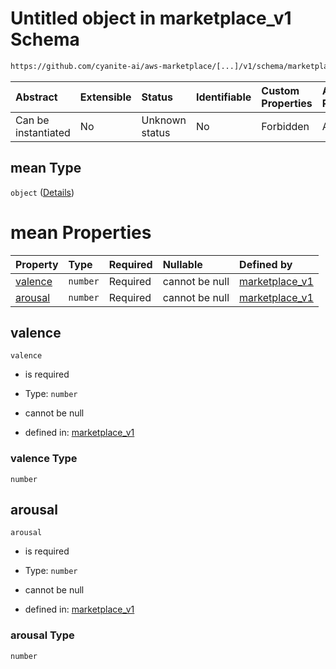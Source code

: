# Untitled object in marketplace\_v1 Schema

```txt
https://github.com/cyanite-ai/aws-marketplace/[...]/v1/schema/marketplace_v1.schema.json#/properties/analysis/properties/valenceArousal_v1/properties/mean
```



| Abstract            | Extensible | Status         | Identifiable | Custom Properties | Additional Properties | Access Restrictions | Defined In                                                                                   |
| :------------------ | :--------- | :------------- | :----------- | :---------------- | :-------------------- | :------------------ | :------------------------------------------------------------------------------------------- |
| Can be instantiated | No         | Unknown status | No           | Forbidden         | Allowed               | none                | [marketplace\_v1.schema.json\*](../schema/marketplace_v1.schema.json "open original schema") |

## mean Type

`object` ([Details](marketplace_v1-properties-analysis-properties-valencearousal_v1-properties-mean.md))

# mean Properties

| Property            | Type     | Required | Nullable       | Defined by                                                                                                                                                                                                                                                                                                |
| :------------------ | :------- | :------- | :------------- | :-------------------------------------------------------------------------------------------------------------------------------------------------------------------------------------------------------------------------------------------------------------------------------------------------------- |
| [valence](#valence) | `number` | Required | cannot be null | [marketplace\_v1](marketplace_v1-properties-analysis-properties-valencearousal_v1-properties-mean-properties-valence.md "https://github.com/cyanite-ai/aws-marketplace/\[...]/v1/schema/marketplace_v1.schema.json#/properties/analysis/properties/valenceArousal_v1/properties/mean/properties/valence") |
| [arousal](#arousal) | `number` | Required | cannot be null | [marketplace\_v1](marketplace_v1-properties-analysis-properties-valencearousal_v1-properties-mean-properties-arousal.md "https://github.com/cyanite-ai/aws-marketplace/\[...]/v1/schema/marketplace_v1.schema.json#/properties/analysis/properties/valenceArousal_v1/properties/mean/properties/arousal") |

## valence



`valence`

*   is required

*   Type: `number`

*   cannot be null

*   defined in: [marketplace\_v1](marketplace_v1-properties-analysis-properties-valencearousal_v1-properties-mean-properties-valence.md "https://github.com/cyanite-ai/aws-marketplace/\[...]/v1/schema/marketplace_v1.schema.json#/properties/analysis/properties/valenceArousal_v1/properties/mean/properties/valence")

### valence Type

`number`

## arousal



`arousal`

*   is required

*   Type: `number`

*   cannot be null

*   defined in: [marketplace\_v1](marketplace_v1-properties-analysis-properties-valencearousal_v1-properties-mean-properties-arousal.md "https://github.com/cyanite-ai/aws-marketplace/\[...]/v1/schema/marketplace_v1.schema.json#/properties/analysis/properties/valenceArousal_v1/properties/mean/properties/arousal")

### arousal Type

`number`
